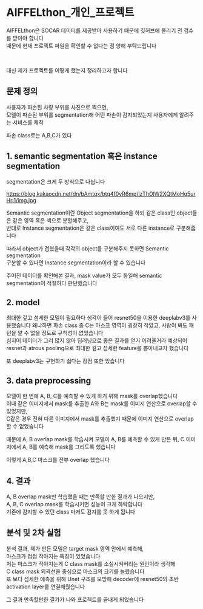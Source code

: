 # AIFFELthon_개인_프로젝트

AIFFELthon은 SOCAR 데이터를 제공받아 사용하기 때문에 깃허브에 올리기 전 검수를 받아야 합니다  
때문에 현재 프로젝트 파일을 확인할 수 없다는 점 양해 부탁드립니다  

<br/>

대신 제가 프로젝트를 어떻게 했는지 정리하고자 합니다

## 문제 정의

사용자가 파손된 차량 부위를 사진으로 찍으면,  
모델이 파손된 부위를 segmentation해 어떤 파손이 감지되었는지 사용자에게 알려주는 서비스를 제작  

파손 class로는 A,B,C가 있다


## 1. semantic segmentation 혹은 instance segmentation

segmentation은 크게 두 방식으로 나뉩니다  

https://blog.kakaocdn.net/dn/bAmtqx/btq4f0vR6mp/lzThOlW2XQtMoHq5urHri1/img.jpg

Semantic segmentation이란 Object segmentation을 하되 같은 class인 object들은 같은 영역 혹은 색으로 분할해주고,  
반대로 Instance segmentation은 같은 class이여도 서로 다른 instance로 구분해줍니다  

따라서 object가 겹쳤을때 각각의 object를 구분해주지 못하면 Semantic segmentation  
구분할 수 있다면 Instance segmentation이라 할 수 있습니다

주어진 데이터를 확인해본 결과, mask value가 모두 동일해 semantic segmentation이 적절하다 판단했습니다


## 2. model

최대한 깊고 섬세한 모델이 필요하다 생각이 들어 resnet50을 이용한 deeplabv3를 사용했습니다
왜냐하면 파손 class 중 C는 마스크 영역이 굉장히 작았고, 사람이 봐도 패턴을 알 수 없을 정도로 규칙성이 없었습니다  
심지어 데이터가 그리 많지 않아 딥러닝으로 좋은 결과를 얻기 어려울거라 예상되어  
resnet과 atrous pooling으로 최대한 깊고 섬세한 feature를 뽑아내고자 했습니다

또 deeplabv3는 구현하기 쉽다는 장점 또한 있습니다

## 3. data preprocessing

모델이 한 번에 A, B, C를 예측할 수 있게 하기 위해 mask를 overlap했습니다  
이때 같은 이미지에서 mask를 추출한 A와 B는 mask를 이미지 연산으로 overlap할 수 있었지만,  
C같은 경우 전혀 다른 이미지에서 mask를 추출했기 때문에 이미지 연산으로 overlap할 수 없었습니다

때문에 A, B overlap mask를 학습시켜 모델이 A, B를 예측할 수 있게 만든 뒤,
C 이미지에서 A, B를 예측해 mask를 그리도록 했습니다

이렇게 A,B,C 마스크를 전부 overlap 했습니다


## 4. 결과

A, B overlap mask만 학습했을 때는 만족할 만한 결과가 나오지만,  
A, B, C overlap mask를 학습시키면 성능이 크게 하락합니다  
기존에 감지할 수 있던 class 마저도 감지를 못 하게 됩니다  

## 분석 및 2차 실험

분석 결과, 제가 만든 모델은 target mask 영역 안에서 예측해,  
마스크가 점점 작아지는 특징이 있었습니다  
저는 마스크가 작아지는게 C class mask를 소실시켜버리는 원인이라 생각해  
C class mask 외곽선을 중심으로 마스크의 크기를 늘렸습니다  
또 보다 섬세한 에측을 위해 Unet 구조를 모방해 decoder에 resnet50의 초반 activation layer를 연결해줬습니다

그 결과 만족할만한 결가가 나와 프로젝트를 끝내게 되었습니다
